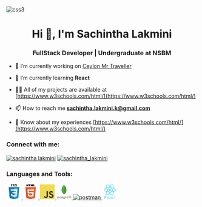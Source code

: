 <img src="https://ryansechrest.com/content/images/2022/08/nodes.gif" alt="css3" width=100% height="300"/>
<h1 align="center">Hi 👋, I'm Sachintha Lakmini</h1>
<h3 align="center">FullStack Developer | Undergraduate at NSBM</h3>

- 🔭 I’m currently working on [Ceylon Mr Traveller](mr-traveller.com)

- 🌱 I’m currently learning **React**

- 👨‍💻 All of my projects are available at [https://www.w3schools.com/html/](https://www.w3schools.com/html/)

- 📫 How to reach me **sachintha.lakmini.k@gmail.com**

- 📄 Know about my experiences [https://www.w3schools.com/html/](https://www.w3schools.com/html/)

<h3 align="left">Connect with me:</h3>
<p align="left">
<a href="https://linkedin.com/in/sachintha lakmini" target="blank"><img align="center" src="https://raw.githubusercontent.com/rahuldkjain/github-profile-readme-generator/master/src/images/icons/Social/linked-in-alt.svg" alt="sachintha lakmini" height="30" width="40" /></a>
<a href="https://instagram.com/sachintha_lakmini" target="blank"><img align="center" src="https://raw.githubusercontent.com/rahuldkjain/github-profile-readme-generator/master/src/images/icons/Social/instagram.svg" alt="sachintha_lakmini" height="30" width="40" /></a>
</p>

<h3 align="left">Languages and Tools:</h3>
<p align="left"> <a href="https://www.w3schools.com/css/" target="_blank" rel="noreferrer"> <img src="https://raw.githubusercontent.com/devicons/devicon/master/icons/css3/css3-original-wordmark.svg" alt="css3" width="40" height="40"/> </a> <a href="https://www.w3.org/html/" target="_blank" rel="noreferrer"> <img src="https://raw.githubusercontent.com/devicons/devicon/master/icons/html5/html5-original-wordmark.svg" alt="html5" width="40" height="40"/> </a> <a href="https://developer.mozilla.org/en-US/docs/Web/JavaScript" target="_blank" rel="noreferrer"> <img src="https://raw.githubusercontent.com/devicons/devicon/master/icons/javascript/javascript-original.svg" alt="javascript" width="40" height="40"/> </a> <a href="https://www.mongodb.com/" target="_blank" rel="noreferrer"> <img src="https://raw.githubusercontent.com/devicons/devicon/master/icons/mongodb/mongodb-original-wordmark.svg" alt="mongodb" width="40" height="40"/> </a> <a href="https://postman.com" target="_blank" rel="noreferrer"> <img src="https://www.vectorlogo.zone/logos/getpostman/getpostman-icon.svg" alt="postman" width="40" height="40"/> </a> <a href="https://reactjs.org/" target="_blank" rel="noreferrer"> <img src="https://raw.githubusercontent.com/devicons/devicon/master/icons/react/react-original-wordmark.svg" alt="react" width="40" height="40"/> </a> </p>
